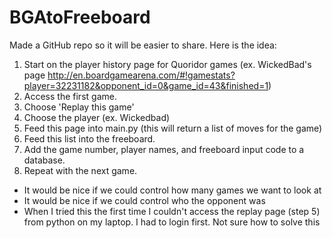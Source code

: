 # BGAtoFreeboard 
Made a GitHub repo so it will be easier to share. Here is the idea:
1. Start on the player history page for Quoridor games (ex. WickedBad's page http://en.boardgamearena.com/#!gamestats?player=32231182&opponent_id=0&game_id=43&finished=1)
2. Access the first game.
3. Choose 'Replay this game'
4. Choose the player (ex. Wickedbad)
5. Feed this page into main.py (this will return a list of moves for the game)
6. Feed this list into the freeboard.
7. Add the game number, player names, and freeboard input code to a database.
8. Repeat with the next game.


- It would be nice if we could control how many games we want to look at
- It would be nice if we could control who the opponent was
- When I tried this the first time I couldn't access the replay page (step 5) from python on my laptop. I had to login first. Not sure how to solve this

